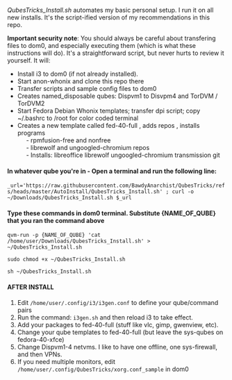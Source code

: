 *QubesTricks_Install.sh* automates my basic personal setup. I run it on all new installs. It's the script-ified version of my recommendations in this repo.

**Important security note**:  You should always be careful about transfering files to dom0, and especially executing them (which is what these instructions will do). It's a straightforward script, but never hurts to review it yourself. It will:
- Install i3 to dom0 (if not already installed).
- Start anon-whonix and clone this repo there
- Transfer scripts and sample config files to dom0
- Creates named_disposable qubes: Dispvm1 to Disvpm4 and TorDVM / TorDVM2
- Start Fedora Debian Whonix templates; transfer dpi script; copy ~/.bashrc to /root for color coded terminal
- Creates a new template called fed-40-full , adds repos , installs programs<br>
&nbsp;&nbsp;&nbsp;&nbsp; - rpmfusion-free and nonfree<br>
&nbsp;&nbsp;&nbsp;&nbsp; - librewolf and ungoogled-chromium repos<br>
&nbsp;&nbsp;&nbsp;&nbsp; - Installs: libreoffice librewolf ungoogled-chromium transmission git

#### In whatever qube you're in - Open a terminal and run the following line:
`_url='https://raw.githubusercontent.com/BawdyAnarchist/QubesTricks/refs/heads/master/AutoInstall/QubesTricks_Install.sh' ; curl -o ~/Downloads/QubesTricks_Install.sh $_url` 

#### Type these commands in dom0 terminal. Substitute {NAME_OF_QUBE} that you ran the command above
`qvm-run -p {NAME_OF_QUBE} 'cat /home/user/Downloads/QubesTricks_Install.sh' > ~/QubesTricks_Install.sh`

`sudo chmod +x ~/QubesTricks_Install.sh`

`sh ~/QubesTricks_Install.sh`

#### AFTER INSTALL
1. Edit `/home/user/.config/i3/i3gen.conf` to define your qube/command pairs
2. Run the command: `i3gen.sh` and then reload i3 to take effect.
3. Add your packages to fed-40-full (stuff like vlc, gimp, gwenview, etc).
4. Change your qube templates to fed-40-full (but leave the sys-qubes on fedora-40-xfce)
5. Change Dispvm1-4 netvms. I like to have one offline, one sys-firewall, and then VPNs.
6. If you need multiple monitors, edit `/home/user/.config/QubesTricks/xorg.conf_sample` in dom0
